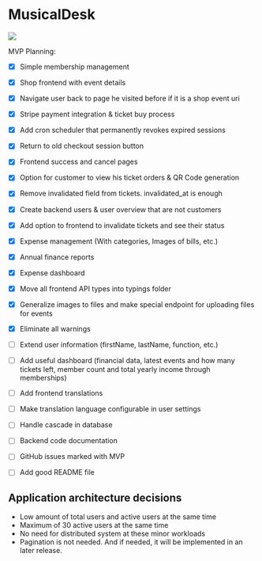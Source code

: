 # MusicalDesk

[![](https://tokei.rs/b1/github/MathisBurger/MusicalDesk?category=lines)](https://github.com/XAMPPRocky/tokei)

MVP Planning:

- [x] Simple membership management
- [x] Shop frontend with event details
- [x] Navigate user back to page he visited before if it is a shop event uri
- [x] Stripe payment integration & ticket buy process
- [x] Add cron scheduler that permanently revokes expired sessions
- [x] Return to old checkout session button
- [x] Frontend success and cancel pages
- [x] Option for customer to view his ticket orders & QR Code generation
- [x] Remove invalidated field from tickets. invalidated_at is enough
- [x] Create backend users & user overview that are not customers
- [x] Add option to frontend to invalidate tickets and see their status
- [x] Expense management (With categories, Images of bills, etc.)
- [x] Annual finance reports
- [x] Expense dashboard
- [x] Move all frontend API types into typings folder
- [x] Generalize images to files and make special endpoint for uploading files for events
- [x] Eliminate all warnings
- [ ] Extend user information (firstName, lastName, function, etc.)
- [ ] Add useful dashboard (financial data, latest events and how many tickets left, member count and total yearly income through memberships)
- [ ] Add frontend translations
- [ ] Make translation language configurable in user settings
- [ ] Handle cascade in database
- [ ] Backend code documentation
- [ ] GitHub issues marked with MVP
- [ ] Add good README file


## Application architecture decisions

- Low amount of total users and active users at the same time
- Maximum of 30 active users at the same time
- No need for distributed system at these minor workloads
- Pagination is not needed. And if needed, it will be implemented in an later release.
